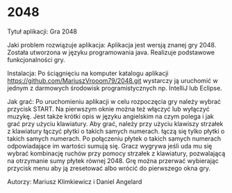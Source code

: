 # 2048
Tytuł aplikacji: 
Gra 2048

Jaki problem rozwiązuje aplikacja: 
Aplikacja jest wersją znanej gry 2048. Została utworzona w języku programowania java.
Realizuje podstawowe funkcjonalności gry.

Instalacja:
Po ściągnięciu na komputer katalogu aplikacji  https://github.com/MariuszVrooom79/2048.git
wystarczy ją uruchomić w jednym z darmowych środowisk programistycznych np. IntelliJ lub Eclipse.

Jak grać:
Po uruchomieniu aplikacji w celu rozpoczęcia gry należy wybrać przycisk START.
Na pierwszym oknie można też włączyć lub wyłączyć muzykę. Jest także krótki opis w języku angielskim
na czym polega i jak grać przy użyciu klawiatury.
Aby grać, należy przy użyciu klawiszy strzałek z klawiatury łączyć płytki
o takich samych numerach. łączą się tylko płytki o takich samych numerach.
Po połączeniu płytek o takich samych numerach odpowiadające im wartości sumują się.
Gracz wygrywa jeśli uda mu się wybrać kombinację ruchów przy pomocy strzałek z klawiatury, 
pozwalającą na otrzymanie sumy płytek równej 2048. 
Grę można przerwać wybierając przycisk menu aby ją zresetować albo wrócić do pierwszego okna gry.

Autorzy:
Mariusz Klimkiewicz i Daniel Angelard
